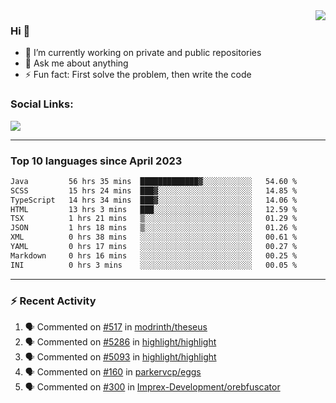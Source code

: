 <!--
<a href="https://wuffy.eu">
  <img align="right" src="https://github.com/ngloader/ngloader/blob/devcard/devcard.png" height="410" width="300" alt="NgLoader's Dev Card"/>
</a>
-->

<a href="https://wuffy.eu">
  <img align="right" src="https://github-readme-stats.vercel.app/api?username=ngloader&count_private=true&include_all_commits=true&show_icons=true&theme=dracula" />
</a>

### Hi 👋
- 🔭 I’m currently working on private and public repositories
- 💬 Ask me about anything
- ⚡ Fun fact: First solve the problem, then write the code

### Social Links:
<a href="https://discord.gg/jUtRU5Q">
  <img src="https://dcbadge.vercel.app/api/shield/128286216708685824?style=flat&theme=clean&compact=true" />
</a>

<!--
---

<div>
  <img src="https://github-readme-stats.vercel.app/api/wakatime?username=NgLoader&api_domain=wakapi.wuffy.dev&bg_color=282a36&title_color=ff6e96&icon_color=2F855A&text_color=ffffff&custom_title=Week%20Stats&layout=compact" />
</div>

---

<div>
  <img height="170" align="left" src="https://github-readme-stats.vercel.app/api?username=ngloader&count_private=true&include_all_commits=true&show_icons=true&theme=dracula" />
  <img src="https://github-readme-stats.vercel.app/api/top-langs/?username=ngloader&layout=compact&theme=dracula" />
</div>

---

<a href="https://github.com/ryo-ma/github-profile-trophy">
  <img width=800 src="https://github-profile-trophy.vercel.app/?username=ngloader&column=8&theme=dracula&no-frame=true"/>
</a>
-->

---

### Top 10 languages since April 2023

<!--START_SECTION:waka-->

```txt
Java         56 hrs 35 mins  █████████████▓░░░░░░░░░░░   54.60 %
SCSS         15 hrs 24 mins  ███▓░░░░░░░░░░░░░░░░░░░░░   14.85 %
TypeScript   14 hrs 34 mins  ███▓░░░░░░░░░░░░░░░░░░░░░   14.06 %
HTML         13 hrs 3 mins   ███░░░░░░░░░░░░░░░░░░░░░░   12.59 %
TSX          1 hrs 21 mins   ▒░░░░░░░░░░░░░░░░░░░░░░░░   01.29 %
JSON         1 hrs 18 mins   ▒░░░░░░░░░░░░░░░░░░░░░░░░   01.26 %
XML          0 hrs 38 mins   ░░░░░░░░░░░░░░░░░░░░░░░░░   00.61 %
YAML         0 hrs 17 mins   ░░░░░░░░░░░░░░░░░░░░░░░░░   00.27 %
Markdown     0 hrs 16 mins   ░░░░░░░░░░░░░░░░░░░░░░░░░   00.25 %
INI          0 hrs 3 mins    ░░░░░░░░░░░░░░░░░░░░░░░░░   00.05 %
```

<!--END_SECTION:waka-->

---

### :zap: Recent Activity
<!--START_SECTION:activity-->
1. 🗣 Commented on [#517](https://github.com/modrinth/theseus/issues/517#issuecomment-1676043730) in [modrinth/theseus](https://github.com/modrinth/theseus)
2. 🗣 Commented on [#5286](https://github.com/highlight/highlight/pull/5286#issuecomment-1670302065) in [highlight/highlight](https://github.com/highlight/highlight)
3. 🗣 Commented on [#5093](https://github.com/highlight/highlight/pull/5093#issuecomment-1670293121) in [highlight/highlight](https://github.com/highlight/highlight)
4. 🗣 Commented on [#160](https://github.com/parkervcp/eggs/issues/160#issuecomment-1664349963) in [parkervcp/eggs](https://github.com/parkervcp/eggs)
5. 🗣 Commented on [#300](https://github.com/Imprex-Development/orebfuscator/issues/300#issuecomment-1660822720) in [Imprex-Development/orebfuscator](https://github.com/Imprex-Development/orebfuscator)
<!--END_SECTION:activity-->
